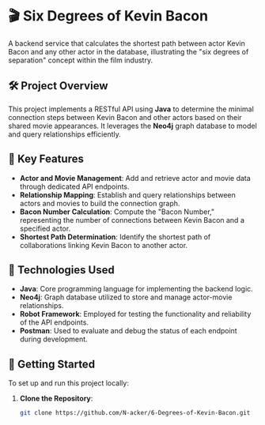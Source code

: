 # 🎬 Six Degrees of Kevin Bacon

A backend service that calculates the shortest path between actor Kevin Bacon and any other actor in the database, illustrating the "six degrees of separation" concept within the film industry.

## 🛠️ Project Overview

This project implements a RESTful API using **Java** to determine the minimal connection steps between Kevin Bacon and other actors based on their shared movie appearances. It leverages the **Neo4j** graph database to model and query relationships efficiently.

## 🎯 Key Features

- **Actor and Movie Management**: Add and retrieve actor and movie data through dedicated API endpoints.
- **Relationship Mapping**: Establish and query relationships between actors and movies to build the connection graph.
- **Bacon Number Calculation**: Compute the "Bacon Number," representing the number of connections between Kevin Bacon and a specified actor.
- **Shortest Path Determination**: Identify the shortest path of collaborations linking Kevin Bacon to another actor.

## 🔧 Technologies Used

- **Java**: Core programming language for implementing the backend logic.
- **Neo4j**: Graph database utilized to store and manage actor-movie relationships.
- **Robot Framework**: Employed for testing the functionality and reliability of the API endpoints.
- **Postman**: Used to evaluate and debug the status of each endpoint during development.

## 🚀 Getting Started

To set up and run this project locally:

1. **Clone the Repository**:
   ```bash
   git clone https://github.com/N-acker/6-Degrees-of-Kevin-Bacon.git

